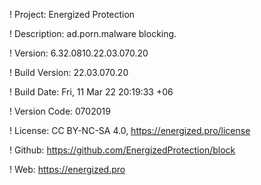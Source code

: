 ! Project: Energized Protection

! Description: ad.porn.malware blocking.

! Version: 6.32.0810.22.03.070.20

! Build Version: 22.03.070.20

! Build Date: Fri, 11 Mar 22 20:19:33 +06

! Version Code: 0702019

! License: CC BY-NC-SA 4.0, https://energized.pro/license

! Github: https://github.com/EnergizedProtection/block

! Web: https://energized.pro
